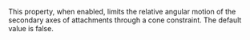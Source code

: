 This property, when enabled, limits the relative angular motion of the
secondary axes of attachments through a cone constraint. The default value
is false.